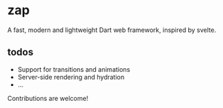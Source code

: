 # zap

A fast, modern and lightweight Dart web framework, inspired by svelte.

## todos

- Support for transitions and animations
- Server-side rendering and hydration
- ...

Contributions are welcome!
